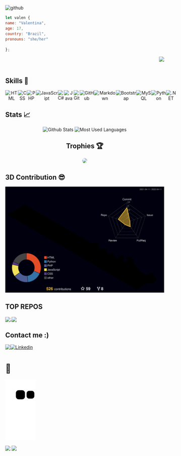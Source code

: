 ![github](https://user-images.githubusercontent.com/85965282/149160327-eed873d6-aa34-43fe-ad97-501f05397116.png)



 
```javascript  
let valen {
name: "Valentina",
age: 17,
country: "Brazil",
pronouns: "she/her"

};
```


<img align="right" src="https://user-images.githubusercontent.com/85965282/149155028-421df241-3b9b-4959-b089-02e94ca326f2.gif">

 <br /> <br />

## Skills 🎯
<p align="center" style="display: flex;">
 <img src="https://img.shields.io/badge/html5%20-%23E34F26.svg?&style=for-the-badge&logo=html5&logoColor=white" alt="HTML"/>
  <img src="https://img.shields.io/badge/css3%20-%231572B6.svg?&style=for-the-badge&logo=css3&logoColor=white" alt="CSS"/>
  <img src="https://img.shields.io/badge/PHP-777BB4?style=for-the-badge&logo=php&logoColor=white" alt="PHP">
  <img src="https://img.shields.io/badge/javascript%20-%23323330.svg?&style=for-the-badge&logo=javascript&logoColor=%23F7DF1E" alt="JavaScript"/>
  <img src="https://img.shields.io/badge/C%23-239120?style=for-the-badge&logo=c-sharp&logoColor=white" alt="C#"/>
  <img src="https://img.shields.io/badge/java-%23ED8B00.svg?&style=for-the-badge&logo=java&logoColor=white" alt="Java"/>
  <img src="https://img.shields.io/badge/git%20-%23F05033.svg?&style=for-the-badge&logo=git&logoColor=white" alt="Git"/>
  <img src="https://img.shields.io/badge/github%20-%23121011.svg?&style=for-the-badge&logo=github&logoColor=white" alt="GitHub"/>
  <img src ="https://img.shields.io/badge/Markdown-000000?style=for-the-badge&logo=markdown&logoColor=white" alt="Markdown" />
  <img src="https://img.shields.io/badge/Bootstrap-563D7C?style=for-the-badge&logo=bootstrap&logoColor=white" alt="Bootstrap">
  <img src="https://img.shields.io/badge/MySQL-00000F?style=for-the-badge&logo=mysql&logoColor=white" alt="MySQL">
  <img src="https://img.shields.io/badge/python%20-%2314354C.svg?&style=for-the-badge&logo=python&logoColor=white" alt="Python"/>
  <img src="https://img.shields.io/badge/.NET-512BD4?style=for-the-badge&logo=dotnet&logoColor=white" alt=".NET">
</p>


## Stats 📈

<div align="center">

 
 ![Github Stats](https://github-readme-stats.vercel.app/api/?username=valencprado&count_private=truet&show_icons=true&title_color=ffd100&icon_color=ffd100&text_color=fff&bg_color=000&)
 ![Most Used Languages](https://github-readme-stats.vercel.app/api/top-langs/?username=valencprado&layout=compact&langs_count=12&count_private=true&title_color=ffd100&icon_color=ffd100&text_color=fff&bg_color=000)
 
## Trophies 🏆
  <img src="https://github-profile-trophy.vercel.app/?username=valencprado&theme=dark&column=7" height="150" style="border-radius:50px;"/>
 </div>
 
## 3D Contribution 😎

  <img src="https://github.com/valencprado/valencprado/blob/main/profile-3d-contrib/profile-night-rainbow.svg"/>


## TOP REPOS
<a href="https://github.com/valencprado/personal-website">
   <img align="center" src="https://github-readme-stats.vercel.app/api/pin/?username=valencprado&repo=personal-website&title_color=ffd100&icon_color=ffd100&text_color=fff&bg_color=000" />
 </a>
 <a href="https://github.com/valencprado/sql-colinha">
   <img align="center" src="https://github-readme-stats.vercel.app/api/pin/?username=valencprado&repo=sql-colinha&&title_color=ffd100&icon_color=ffd100&text_color=fff&bg_color=000" />
 </a>

 
## Contact me :)
<div>
<p align="center" style="display: flex;">
 <a href = "mailto:valenpschool@gmail.com"><img src="https://img.shields.io/badge/-Gmail-%23333?style=for-the-badge&logo=gmail&logoColor=white" target="_blank"></a>
<a href="www.linkedin.com/in/valentinacprado"><img src="https://img.shields.io/badge/LinkedIn-0077B5?style=for-the-badge&logo=linkedin&logoColor=white" alt="Linkedin"/></a>
</p>
 </div>
 
 # 🐍 
 
 ![Snake animation](https://github.com/valencprado/valencprado/blob/output/github-contribution-grid-snake.svg)
<div align="center">

 
 
 </div>

 
<img src="https://c.tenor.com/IVCnKbtTeRQAAAAC/programming-computer.gif"> 

<img src="https://user-images.githubusercontent.com/49248449/144116426-307bc795-ce75-4690-9cb1-4a0a3a258647.png" style="max-width: 100%;">

